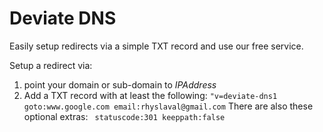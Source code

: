 # Deviate DNS

Easily setup redirects via a simple TXT record and use our free service.

Setup a redirect via:
1. point your domain or sub-domain to *IPAddress*
2. Add a TXT record with at least the following:
`"v=deviate-dns1 goto:www.google.com email:rhyslaval@gmail.com` There are also these optional extras: ` statuscode:301 keeppath:false` 